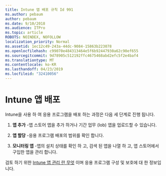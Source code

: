 ```yaml
---
title: Intune 앱 배포 규칙 Id 991
ms.author: pebaum
author: pebaum
ms.date: 9/10/2018
ms.audience: ITPro
ms.topic: article
ROBOTS: NOINDEX, NOFOLLOW
localization_priority: Normal
ms.assetid: 1ec12c49-243a-44dc-9084-15863b223078
ms.openlocfilehash: c99070e484313464e5f6b92447930a62c90ef655
ms.sourcegitcommit: 9d78905c512192ffc4675468abd2efc5f2e4baf4
ms.translationtype: MT
ms.contentlocale: ko-KR
ms.lasthandoff: 04/23/2019
ms.locfileid: "32410056"
---
```

# <a name="intune-app-deployment"></a>Intune 앱 배포

Intune을 사용 하 여 응용 프로그램을 배포 하는 과정은 다음 세 단계로 진행 됩니다.
  
1. **앱 추가** -앱 스토어 앱을 추가 하거나 기간 업무 (lob) 앱을 업로드할 수 있습니다. 
    
2. **앱 할당** -응용 프로그램 배포의 범위를 확인 합니다. 
    
3. **모니터링 앱** -앱의 설치 상태를 확인 하 고, 검색 된 앱을 나열 하 고, 앱 스토어에서 구입한 앱을 관리 합니다. 
    
검토 하기 위한 [Intune 앱 관리 란 무엇](https://docs.microsoft.com/intune/app-management) 이며 응용 프로그램 구성 및 보호에 대 한 정보입니다. 
  

